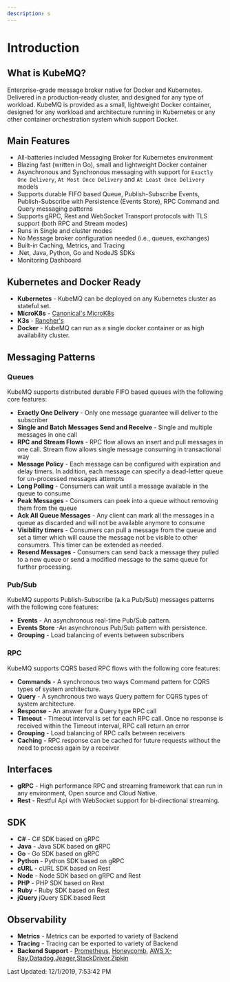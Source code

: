 ```yaml
---
description: s
---
```


# Introduction

## What is KubeMQ? <a id="what-is-kubemq"></a>

Enterprise-grade message broker native for Docker and Kubernetes. Delivered in a production-ready cluster, and designed for any type of workload. KubeMQ is provided as a small, lightweight Docker container, designed for any workload and architecture running in Kubernetes or any other container orchestration system which support Docker.

## Main Features <a id="main-features"></a>

* All-batteries included Messaging Broker for Kubernetes environment
* Blazing fast \(written in Go\), small and lightweight Docker container
* Asynchronous and Synchronous messaging with support for `Exactly One Delivery`, `At Most Once Delivery` and `At Least Once Delivery` models
* Supports durable FIFO based Queue, Publish-Subscribe Events, Publish-Subscribe with Persistence \(Events Store\), RPC Command and Query messaging patterns
* Supports gRPC, Rest and WebSocket Transport protocols with TLS support \(both RPC and Stream modes\)
* Runs in Single and cluster modes
* No Message broker configuration needed \(i.e., queues, exchanges\)
* Built-in Caching, Metrics, and Tracing
* .Net, Java, Python, Go and NodeJS SDKs
* Monitoring Dashboard

## Kubernetes and Docker Ready <a id="kubernetes-and-docker-ready"></a>

* **Kubernetes** - KubeMQ can be deployed on any Kubernetes cluster as stateful set.
* **MicroK8s** - [Canonical's MicroK8s](https://microk8s.io/)
* **K3s** - [Rancher's](https://k3s.io/)
* **Docker** - KubeMQ can run as a single docker container or as high availability cluster.

## Messaging Patterns <a id="messaging-patterns"></a>

### Queues <a id="queues"></a>

KubeMQ supports distributed durable FIFO based queues with the following core features:

* **Exactly One Delivery** - Only one message guarantee will deliver to the subscriber
* **Single and Batch Messages Send and Receive** - Single and multiple messages in one call
* **RPC and Stream Flows** - RPC flow allows an insert and pull messages in one call. Stream flow allows single message consuming in transactional way
* **Message Policy** - Each message can be configured with expiration and delay timers. In addition, each message can specify a dead-letter queue for un-processed messages attempts
* **Long Polling** - Consumers can wait until a message available in the queue to consume
* **Peak Messages** - Consumers can peek into a queue without removing them from the queue
* **Ack All Queue Messages** - Any client can mark all the messages in a queue as discarded and will not be available anymore to consume
* **Visibility timers** - Consumers can pull a message from the queue and set a timer which will cause the message not be visible to other consumers. This timer can be extended as needed.
* **Resend Messages** - Consumers can send back a message they pulled to a new queue or send a modified message to the same queue for further processing.

### Pub/Sub <a id="pub-sub"></a>

KubeMQ supports Publish-Subscribe \(a.k.a Pub/Sub\) messages patterns with the following core features:

* **Events** - An asynchronous real-time Pub/Sub pattern.
* **Events Store** -An asynchronous Pub/Sub pattern with persistence.
* **Grouping** - Load balancing of events between subscribers

### RPC <a id="rpc"></a>

KubeMQ supports CQRS based RPC flows with the following core features:

* **Commands** - A synchronous two ways Command pattern for CQRS types of system architecture.
* **Query** - A synchronous two ways Query pattern for CQRS types of system architecture.
* **Response** - An answer for a Query type RPC call
* **Timeout** - Timeout interval is set for each RPC call. Once no response is received within the Timeout interval, RPC call return an error
* **Grouping** - Load balancing of RPC calls between receivers
* **Caching** - RPC response can be cached for future requests without the need to process again by a receiver

## Interfaces <a id="interfaces"></a>

* **gRPC** - High performance RPC and streaming framework that can run in any environment, Open source and Cloud Native.
* **Rest** - Restful Api with WebSocket support for bi-directional streaming.

## SDK <a id="sdk"></a>

* **C\#** - C\# SDK based on gRPC
* **Java** - Java SDK based on gRPC
* **Go** - Go SDK based on gRPC
* **Python** - Python SDK based on gRPC
* **cURL** - cURL SDK based on Rest
* **Node** - Node SDK based on gRPC and Rest
* **PHP** - PHP SDK based on Rest
* **Ruby** - Ruby SDK based on Rest
* **jQuery** jQuery SDK based Rest

## Observability <a id="observability"></a>

* **Metrics** - Metrics can be exported to variety of Backend
* **Tracing** - Tracing can be exported to variety of Backend
* **Backend Support** - [Prometheus](https://prometheus.io/), [Honeycomb](https://www.honeycomb.io/), [AWS X-Ray](https://console.aws.amazon.com/xray/home),[Datadog](https://www.datadoghq.com/),[Jeager](https://www.jaegertracing.io/),[StackDriver](https://console.cloud.google.com/monitoring),[Zipkin](https://zipkin.io/)

Last Updated: 12/1/2019, 7:53:42 PM

